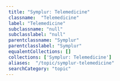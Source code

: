 ```yaml
--- 
 title: "Symplur: Telemedicine" 
 classname:  "Telemedicine" 
 label: "Telemedicine" 
 subclassname: "null" 
 subclasslabel: "null" 
 parentclassname: "Symplur" 
 parentclasslabel: "Symplur" 
 equalentCollections: [] 
 collections: ['Symplur: Telemedicine']
 aliases:  "/topic/symplur-telemedicine"  
 searchCategory: "topic" 
---
```

